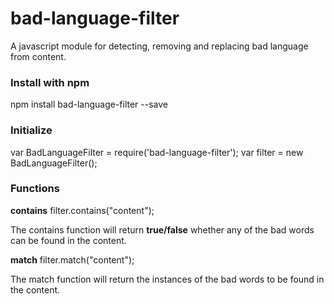 # bad-language-filter
A javascript module for detecting, removing and replacing bad language from content.

### Install with npm
npm install bad-language-filter --save

### Initialize
var BadLanguageFilter = require('bad-language-filter');
var filter = new BadLanguageFilter();

### Functions
**contains**
filter.contains("content");

The contains function will return **true/false** whether any of the bad words can be found in the content.

**match**
filter.match("content");

The match function will return the instances of the bad words to be found in the content.







